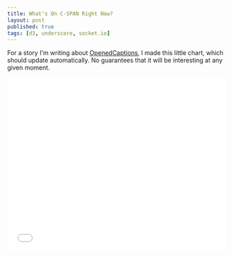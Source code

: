 ```yaml
---
title: What's On C-SPAN Right Now?
layout: post
published: true
tags: [d3, underscore, socket.io]
---
```

For a story I'm writing about [OpenedCaptions](http://openedcaptions.com:3000), I made this little chart, which should update automatically. No guarantees that it will be interesting at any given moment.

<iframe src="/visible-data/extra/openedcaptions/" width="100%" frameborder="0" height="400px"></iframe>